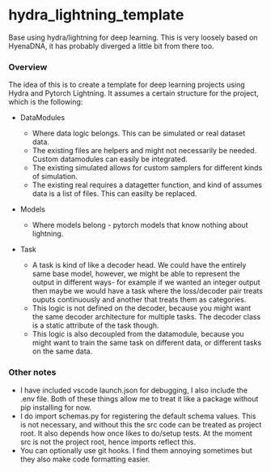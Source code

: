 # hydra_lightning_template
Base using hydra/lightning for deep learning.
This is very loosely based on HyenaDNA, it has probably diverged a little bit from there too. 


### Overview
The idea of this is to create a template for deep learning projects using Hydra and Pytorch Lightning.
It assumes a certain structure for the project, which is the following:

- DataModules
    - Where data logic belongs. This can be simulated or real dataset data. 
    - The existing files are helpers and might not necessarily be needed. Custom datamodules can easily be integrated.
    - The existing simulated allows for custom samplers for different kinds of simulation.
    - The existing real requires a datagetter function, and kind of assumes data is a list of files. This can easilty be replaced.

- Models
    - Where models belong - pytorch models that know nothing about lightning. 

- Task
    - A task is kind of like a decoder head. We could have the entirely same base model, however, we might be able to represent the output in different ways- for example if we wanted an integer output then maybe we would have a task where the loss/decoder pair treats ouputs continuously and another that treats them as categories. 
    - This logic is not defined on the decoder, because you might want the same decoder architecture for multiple tasks. The decoder class is a static attribute of the task though.
    - This logic is also decoupled from the datamodule, because you might want to train the same task on different data, or different tasks on the same data.


### Other notes
- I have included vscode launch.json for debugging, I also include the .env file. Both of these things allow me to treat it like a package without pip installing for now.
- I do import schemas.py for registering the default schema values. This is not necessary, and without this the src code can be treated as project root. It also depends how once likes to do/setup tests. At the moment src is not the project root, hence imports reflect this.
- You can optionally use git hooks. I find them annoying sometimes but they also make code formatting easier.